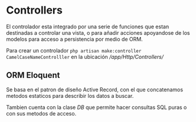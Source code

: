# Controllers

El controlador esta integrado por una serie de funciones que estan destinadas a controlar una vista, o para añadir acciones apoyandose de los modelos para acceso a persistencia por medio de ORM.

Para crear un controlador
```php artisan make:controller CamelCaseNameControlller```
en la ubicación _/app/Http/Controllers/_


## ORM Eloquent
Se basa en el patron de diseño Active Record, con el que concatenamos metodos estaticos para describir los datos a buscar.

Tambien cuenta con la clase _DB_ que permite hacer consultas SQL puras o con sus metodos de acceso.
